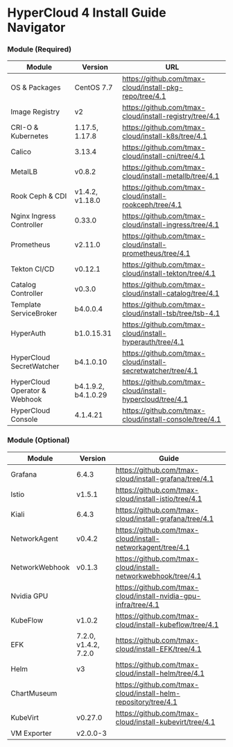 
# HyperCloud 4 Install Guide Navigator

### Module (Required)
| Module | Version | URL |
| ------ | ------ | ------ |
| OS & Packages | CentOS 7.7 | https://github.com/tmax-cloud/install-pkg-repo/tree/4.1 |
| Image Registry | v2 | https://github.com/tmax-cloud/install-registry/tree/4.1 |
| CRI-O & Kubernetes | 1.17.5, 1.17.8  | https://github.com/tmax-cloud/install-k8s/tree/4.1 |
| Calico | 3.13.4 | https://github.com/tmax-cloud/install-cni/tree/4.1 |
| MetalLB | v0.8.2 | https://github.com/tmax-cloud/install-metallb/tree/4.1 |
| Rook Ceph & CDI | v1.4.2, v1.18.0 | https://github.com/tmax-cloud/install-rookceph/tree/4.1 |
| Nginx Ingress Controller | 0.33.0 | https://github.com/tmax-cloud/install-ingress/tree/4.1 |
| Prometheus | v2.11.0 | https://github.com/tmax-cloud/install-prometheus/tree/4.1 |
| Tekton CI/CD | v0.12.1 | https://github.com/tmax-cloud/install-tekton/tree/4.1 |
| Catalog Controller | v0.3.0 | https://github.com/tmax-cloud/install-catalog/tree/4.1 |
| Template ServiceBroker | b4.0.0.4 | https://github.com/tmax-cloud/install-tsb/tree/tsb-4.1 |
| HyperAuth | b1.0.15.31 | https://github.com/tmax-cloud/install-hyperauth/tree/4.1 |
| HyperCloud SecretWatcher | b4.1.0.10 | https://github.com/tmax-cloud/install-secretwatcher/tree/4.1 |
| HyperCloud Operator & Webhook | b4.1.9.2, b4.1.0.29 | https://github.com/tmax-cloud/install-hypercloud/tree/4.1 |
| HyperCloud Console | 4.1.4.21 | https://github.com/tmax-cloud/install-console/tree/4.1 |

### Module (Optional)
| Module | Version | Guide |
| ------ | ------ | ------ |
| Grafana | 6.4.3 | https://github.com/tmax-cloud/install-grafana/tree/4.1 |
| Istio | v1.5.1 | https://github.com/tmax-cloud/install-istio/tree/4.1 |
| Kiali | 6.4.3 | https://github.com/tmax-cloud/install-grafana/tree/4.1 |
| NetworkAgent | v0.4.2 | https://github.com/tmax-cloud/install-networkagent/tree/4.1 |
| NetworkWebhook | v0.1.3 | https://github.com/tmax-cloud/install-networkwebhook/tree/4.1 |
| Nvidia GPU | | https://github.com/tmax-cloud/install-nvidia-gpu-infra/tree/4.1 |
| KubeFlow | v1.0.2 | https://github.com/tmax-cloud/install-kubeflow/tree/4.1 |
| EFK | 7.2.0, v1.4.2, 7.2.0 | https://github.com/tmax-cloud/install-EFK/tree/4.1 |
| Helm | v3 | https://github.com/tmax-cloud/install-helm/tree/4.1 |
| ChartMuseum |  | https://github.com/tmax-cloud/install-helm-repository/tree/4.1 |
| KubeVirt | v0.27.0 | https://github.com/tmax-cloud/install-kubevirt/tree/4.1 |
| VM Exporter | v2.0.0-3 |  |
